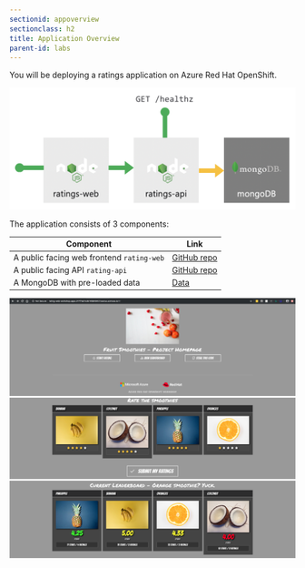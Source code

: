 ```yaml
---
sectionid: appoverview
sectionclass: h2
title: Application Overview
parent-id: labs
---
```


You will be deploying a ratings application on Azure Red Hat OpenShift.

![Application diagram](media/app-overview.png)

The application consists of 3 components:

| Component                                           | Link                                                              |
|-----------------------------------------------------|-------------------------------------------------------------------|
| A public facing web frontend `rating-web`          | [GitHub repo](https://github.com/microsoft/rating-web)         |
| A public facing API `rating-api`                   | [GitHub repo](https://github.com/microsoft/rating-api)         |
| A MongoDB with pre-loaded data                      | [Data](https://github.com/microsoft/rating-api/tree/master/data)                |

![Application](media/app-overview-1.png)
![Application](media/app-overview-2.png)
![Application](media/app-overview-3.png)